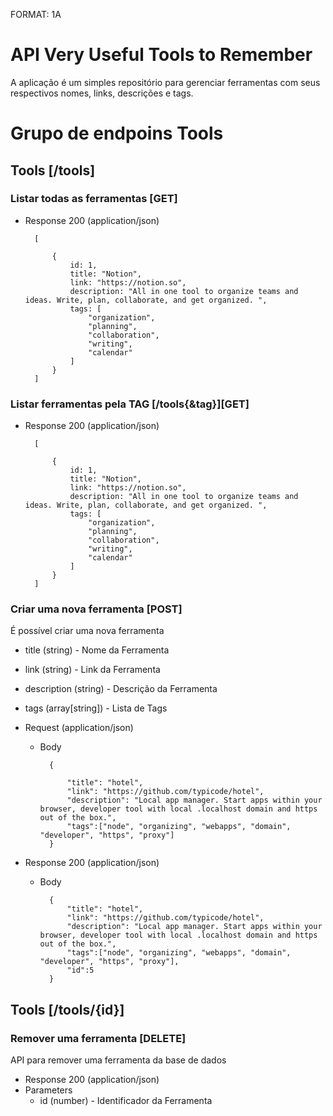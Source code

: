 FORMAT: 1A

# API Very Useful Tools to Remember

A aplicação é um simples repositório para gerenciar ferramentas com seus respectivos nomes, links, descrições e tags.

# Grupo de endpoins Tools

## Tools [/tools]

### Listar todas as ferramentas [GET]
+ Response 200 (application/json)

        [
 
            {
                id: 1,
                title: "Notion",
                link: "https://notion.so",
                description: "All in one tool to organize teams and ideas. Write, plan, collaborate, and get organized. ",
                tags: [
                    "organization",
                    "planning",
                    "collaboration",
                    "writing",
                    "calendar"
                ]
            }
        ]
### Listar ferramentas pela TAG  [/tools{&tag}][GET]
+ Response 200 (application/json)

        [
 
            {
                id: 1,
                title: "Notion",
                link: "https://notion.so",
                description: "All in one tool to organize teams and ideas. Write, plan, collaborate, and get organized. ",
                tags: [
                    "organization",
                    "planning",
                    "collaboration",
                    "writing",
                    "calendar"
                ]
            }
        ]

### Criar uma nova ferramenta [POST]

É possível criar uma nova ferramenta

+ title (string) - Nome da Ferramenta
+ link (string) - Link da Ferramenta
+ description (string) - Descrição da Ferramenta
+ tags (array[string]) - Lista de Tags

+ Request (application/json)
    + Body

            {
 
                "title": "hotel",
                "link": "https://github.com/typicode/hotel",
                "description": "Local app manager. Start apps within your browser, developer tool with local .localhost domain and https out of the box.",
                "tags":["node", "organizing", "webapps", "domain", "developer", "https", "proxy"]
            }

+ Response 200 (application/json)
    + Body

            {
                "title": "hotel",
                "link": "https://github.com/typicode/hotel",
                "description": "Local app manager. Start apps within your browser, developer tool with local .localhost domain and https out of the box.",
                "tags":["node", "organizing", "webapps", "domain", "developer", "https", "proxy"],
                "id":5
            }

## Tools [/tools/{id}]

### Remover uma ferramenta [DELETE]

API para remover uma ferramenta da base de dados

+ Response 200 (application/json)
+ Parameters
    + id (number) - Identificador da Ferramenta


